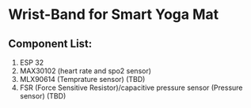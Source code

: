 # Wrist-Band for Smart Yoga Mat

## Component List:

1. ESP 32
2. MAX30102 (heart rate and spo2 sensor)
3. MLX90614 (Temprature sensor) (TBD)
4. FSR (Force Sensitive Resistor)/capacitive pressure sensor (Pressure sensor) (TBD)
